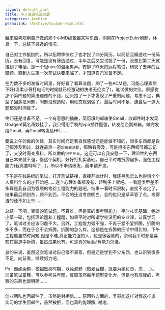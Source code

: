 ```yaml
---
layout: default_post
title: 写于豆瓣笔试之后
categories: Archive
permalink: /Archive/douban-exam.html
---
```


越来越喜欢用自己做的那个小MD编辑器来写东西，刚刚在ProjectEuler刷题，休息一下，总结下最近的情况。

自己对工作挺挑的，所以招聘季快过了也才投了四分简历。以前给豆瓣透过一份简历，没有回复，可能是没有筛选通过，半年之后又尝试投了一份，没想到第二天就接到了电话，是一个很nice的温柔男声。安排了昨天的远程笔试，研究了去年的豆瓣题。直到人生第一次笔试快要来临了，才知道自己准备不足。

在为数不多的准备时间里，好好看了看算法题，刷了一些ACM题。可能心理素质不好(温柔小哥打电话的时候就已经激动的快语无伦次了)，笔试做的欠佳。原感觉那个第四题的算法题做的不错，回头跑了一下才发现了严重的问题，考虑不足，典型了回溯法问题，问题没想透彻，用动态规划做了。最后时间不足，连最后一道大题都没时间做了。

终归还是准备不足。一个有意思的插曲，简历填的邮箱使Gmail，收邮件时才发现Goagent莫名奇妙挂了，我只得用手机的vpn插件翻强，转发给企鹅邮箱，做完发给Gmail，再Gmail转发给HR......

要说上午的做的欠佳，其实时间充足我自我感觉还是能做不错的，很多东西都是自己都涉及到过，就连最后一道`超级算法题`，都略有旁及，可是很多东西细节都忘记了，又没时间查资料，所以做的`很不专业`。这还可以自我安慰一下，理论性的东西自己本来就不强，借这个契机，好好打扎实基础。自己平时瞎折腾居多，强在工程能力(我真要呵呵了...)，所以不申请研发，而申请开发。

下午是在线系统的笔试，打开笔试链接，直接开始计时，我还寻思怎么也得填个个人资料什么的才开始吧......连个心理准备都没有，赶鸭子上架吧。一看题类型差不多算是我自诩为强项的考验工程能力的题吧，结果一看时间限制，直接不淡定了，结果最后顾到东，顾不到西，不会的还没考虑明白，会的也只是草草答了点。考得渣的还不如上午......

总结一下吧。豆瓣的笔试题，不算难，但是真的很考察能力，平时扎实基础，绝对小菜一碟，包括理论题和工程题，如果平时对所谓学校没用的专业课，认真学习了，笔试过关应该问题不大。另外，工程能力强不强，不再于爱不爱折腾，折腾的多不多，而在于会不会折腾，折腾的怎么样。这都是在折腾的细节中得到的，下午工程题虽然时间短,但是不难,真正能力强的人，也是很容易的，奈何我平时都是喜欢在墨迹中折腾，虽然成果也有，可是真的`敏捷折腾`能力欠佳。

总的来说，虽然这次笔试对自己很不满意，但是还是学到不少东西，也认识到很多不足。向前看，继续努力吧。

Ps : 谢绝索题，校招敏感时期，以免漏题（热爱豆瓣，就要为她负责，恩......）。准备笔试童鞋，可以参考往年题，豆瓣虽然每年题型变化大，但是也有规律的，考察的东西也很明确......

***

创业团队也回邮件了，虽然是封拒信...... 原因各方面的，吴哥能这样对我这样求实习的学生回邮件，虽然被拒，但也真的能理解, 谢谢。